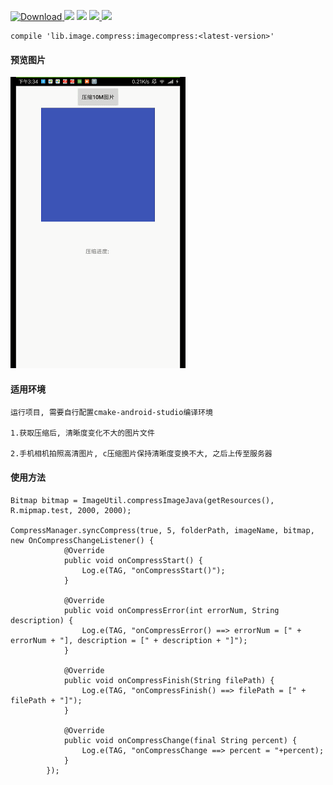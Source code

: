 [ ![Download](https://api.bintray.com/packages/zhanghang/maven/imagecompress/images/download.svg) ](https://bintray.com/zhanghang/maven/imagecompress/_latestVersion) ![](https://img.shields.io/badge/Build-Passing-green.svg) ![](https://img.shields.io/badge/API%20-14+-green.svg) [ ![](https://img.shields.io/badge/%E4%BD%9C%E8%80%85-%E5%BC%A0%E8%88%AA-red.svg) ](http://www.jianshu.com/u/22a5d2ee8385) ![](https://img.shields.io/badge/%E9%82%AE%E7%AE%B1-153437803@qq.com-red.svg)
```
compile 'lib.image.compress:imagecompress:<latest-version>'
```

#### 预览图片
![image](https://github.com/153437803/ImageCompress/blob/master/Screenrecorder-2018-08-24-15-34-58-511.gif )

#### 适用环境
```
运行项目, 需要自行配置cmake-android-studio编译环境

1.获取压缩后, 清晰度变化不大的图片文件

2.手机相机拍照高清图片, c压缩图片保持清晰度变换不大, 之后上传至服务器
```

#### 使用方法
```
Bitmap bitmap = ImageUtil.compressImageJava(getResources(), R.mipmap.test, 2000, 2000);

CompressManager.syncCompress(true, 5, folderPath, imageName, bitmap, new OnCompressChangeListener() {
            @Override
            public void onCompressStart() {
                Log.e(TAG, "onCompressStart()");
            }

            @Override
            public void onCompressError(int errorNum, String description) {
                Log.e(TAG, "onCompressError() ==> errorNum = [" + errorNum + "], description = [" + description + "]");
            }

            @Override
            public void onCompressFinish(String filePath) {
                Log.e(TAG, "onCompressFinish() ==> filePath = [" + filePath + "]");
            }
            
            @Override
            public void onCompressChange(final String percent) {
                Log.e(TAG, "onCompressChange ==> percent = "+percent);
            }
        });
```
